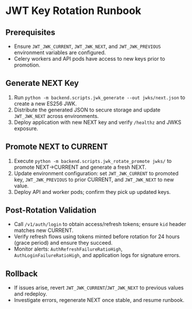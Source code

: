 # JWT Key Rotation Runbook

## Prerequisites
- Ensure `JWT_JWK_CURRENT`, `JWT_JWK_NEXT`, and `JWT_JWK_PREVIOUS` environment variables are configured.
- Celery workers and API pods have access to new keys prior to promotion.

## Generate NEXT Key
1. Run `python -m backend.scripts.jwk_generate --out jwks/next.json` to create a new ES256 JWK.
2. Distribute the generated JSON to secure storage and update `JWT_JWK_NEXT` across environments.
3. Deploy application with new NEXT key and verify `/healthz` and JWKS exposure.

## Promote NEXT to CURRENT
1. Execute `python -m backend.scripts.jwk_rotate_promote jwks/` to promote NEXT->CURRENT and generate a fresh NEXT.
2. Update environment configuration: set `JWT_JWK_CURRENT` to promoted key, `JWT_JWK_PREVIOUS` to prior CURRENT, and `JWT_JWK_NEXT` to new value.
3. Deploy API and worker pods; confirm they pick up updated keys.

## Post-Rotation Validation
- Call `/v1/auth/login` to obtain access/refresh tokens; ensure `kid` header matches new CURRENT.
- Verify refresh flows using tokens minted before rotation for 24 hours (grace period) and ensure they succeed.
- Monitor alerts: `AuthRefreshFailureRatioHigh`, `AuthLoginFailureRatioHigh`, and application logs for signature errors.

## Rollback
- If issues arise, revert `JWT_JWK_CURRENT`/`JWT_JWK_NEXT` to previous values and redeploy.
- Investigate errors, regenerate NEXT once stable, and resume runbook.
